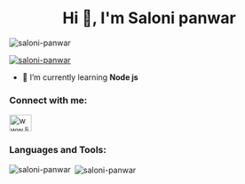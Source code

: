 <h1 align="center">Hi 👋, I'm Saloni panwar</h1>
<p align="left"> <img src="https://komarev.com/ghpvc/?username=saloni-panwar&label=Profile%20views&color=0e75b6&style=flat" alt="saloni-panwar" /> </p>

<p align="left"> <a href="https://github.com/ryo-ma/github-profile-trophy"><img src="https://github-profile-trophy.vercel.app/?username=saloni-panwar" alt="saloni-panwar" /></a> </p>

- 🌱 I’m currently learning **Node js**

<h3 align="left">Connect with me:</h3>
<p align="left">
<a href="https://linkedin.com/in/www.linkedin.com/in/ saloni-panwar-5959b0253" target="blank"><img align="center" src="https://raw.githubusercontent.com/rahuldkjain/github-profile-readme-generator/master/src/images/icons/Social/linked-in-alt.svg" alt="www.linkedin.com/in/ saloni-panwar-5959b0253" height="30" width="40" /></a>
</p>

<h3 align="left">Languages and Tools:</h3>


<p><img align="left" src="https://github-readme-stats.vercel.app/api/top-langs?username=saloni-panwar&show_icons=true&locale=en&layout=compact" alt="saloni-panwar" /></p>

<p>&nbsp;<img align="center" src="https://github-readme-stats.vercel.app/api?username=saloni-panwar&show_icons=true&locale=en" alt="saloni-panwar" /></p>
